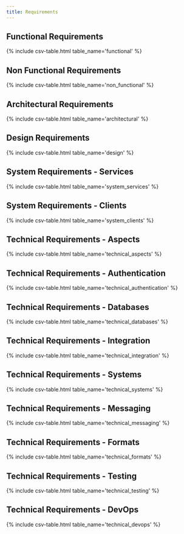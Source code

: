 ```yaml
---
title: Requirements
---
```


## Functional Requirements

{% include csv-table.html table_name='functional' %}

## Non Functional Requirements

{% include csv-table.html table_name='non_functional' %}

## Architectural Requirements

{% include csv-table.html table_name='architectural' %}

## Design Requirements

{% include csv-table.html table_name='design' %}

## System Requirements - Services

{% include csv-table.html table_name='system_services' %}

## System Requirements - Clients

{% include csv-table.html table_name='system_clients' %}

## Technical Requirements - Aspects

{% include csv-table.html table_name='technical_aspects' %}

## Technical Requirements - Authentication

{% include csv-table.html table_name='technical_authentication' %}

## Technical Requirements - Databases

{% include csv-table.html table_name='technical_databases' %}

## Technical Requirements - Integration

{% include csv-table.html table_name='technical_integration' %}

## Technical Requirements - Systems

{% include csv-table.html table_name='technical_systems' %}

## Technical Requirements - Messaging

{% include csv-table.html table_name='technical_messaging' %}

## Technical Requirements - Formats

{% include csv-table.html table_name='technical_formats' %}

## Technical Requirements - Testing

{% include csv-table.html table_name='technical_testing' %}

## Technical Requirements - DevOps

{% include csv-table.html table_name='technical_devops' %}